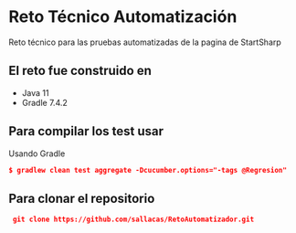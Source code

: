 # Reto Técnico Automatización

Reto técnico para las pruebas automatizadas de la pagina de StartSharp

## El reto fue construido en

* Java 11
* Gradle 7.4.2

## Para compilar los test usar

Usando Gradle
```json
$ gradlew clean test aggregate -Dcucumber.options="-tags @Regresion" 
```


## Para clonar el repositorio
```json
 git clone https://github.com/sallacas/RetoAutomatizador.git
```
